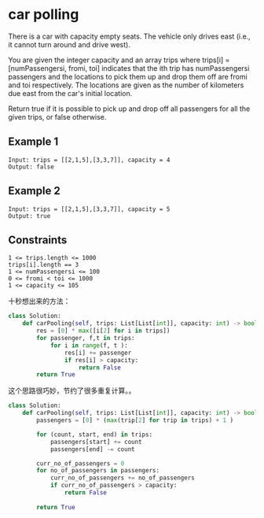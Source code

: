# car polling

There is a car with capacity empty seats. The vehicle only drives east (i.e., it cannot turn around and drive west).

You are given the integer capacity and an array trips where trips[i] = [numPassengersi, fromi, toi] indicates that the ith trip has numPassengersi passengers and the locations to pick them up and drop them off are fromi and toi respectively. The locations are given as the number of kilometers due east from the car's initial location.

Return true if it is possible to pick up and drop off all passengers for all the given trips, or false otherwise.

## Example 1

```text
Input: trips = [[2,1,5],[3,3,7]], capacity = 4
Output: false
```

## Example 2

```text
Input: trips = [[2,1,5],[3,3,7]], capacity = 5
Output: true
```

## Constraints

```text
1 <= trips.length <= 1000
trips[i].length == 3
1 <= numPassengersi <= 100
0 <= fromi < toi <= 1000
1 <= capacity <= 105
```

十秒想出来的方法：

```python
class Solution:
    def carPooling(self, trips: List[List[int]], capacity: int) -> bool:
        res = [0] * max([i[2] for i in trips])
        for passenger, f,t in trips:
            for i in range(f, t ):
                res[i] += passenger
                if res[i] > capacity:
                    return False
        return True
```

这个思路很巧妙，节约了很多重复计算。。

```python
class Solution:
    def carPooling(self, trips: List[List[int]], capacity: int) -> bool:
        passengers = [0] * (max(trip[2] for trip in trips) + 1 )

        for (count, start, end) in trips:
            passengers[start] += count
            passengers[end] -= count

        curr_no_of_passengers = 0
        for no_of_passengers in passengers:
            curr_no_of_passengers += no_of_passengers
            if curr_no_of_passengers > capacity:
                return False
            
        return True
```
